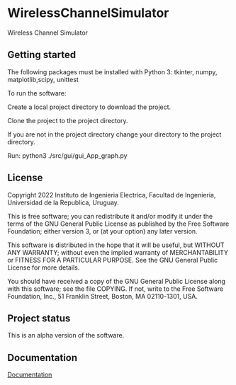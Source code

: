 # WirelessChannelSimulator

Wireless Channel Simulator

## Getting started

The following packages must be installed with Python 3:
tkinter, numpy, matplotlib,scipy, unittest 

To run the software:

Create a local project directory to download the project.

Clone the project to the project directory.

If you are not in the project directory change your directory to the project directory.

Run:
python3 ./src/gui/gui_App_graph.py 


## License
Copyright 2022
    Instituto de Ingenieria Electrica, Facultad de Ingenieria,
    Universidad de la Republica, Uruguay.

This is free software; you can redistribute it and/or modify
it under the terms of the GNU General Public License as published by
the Free Software Foundation; either version 3, or (at your option)
any later version.

This software is distributed in the hope that it will be useful,
but WITHOUT ANY WARRANTY; without even the implied warranty of
MERCHANTABILITY or FITNESS FOR A PARTICULAR PURPOSE.  See the
GNU General Public License for more details.

You should have received a copy of the GNU General Public License
along with this software; see the file COPYING.  If not, write to
the Free Software Foundation, Inc., 51 Franklin Street,
Boston, MA 02110-1301, USA.

## Project status
This is an alpha version of the software.

## Documentation 
[Documentation](https://iie.fing.edu.uy/~belza/wirelesschannelsimulator/html/index.html)


